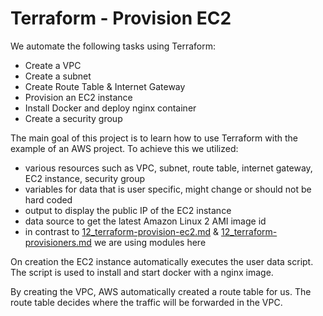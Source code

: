 # Terraform - Provision EC2

We automate the following tasks using Terraform:
- Create a VPC
- Create a subnet
- Create Route Table & Internet Gateway
- Provision an EC2 instance
- Install Docker and deploy nginx container
- Create a security group

The main goal of this project is to learn how to use Terraform with the example of an AWS project. To achieve this we utilized:
- various resources such as VPC, subnet, route table, internet gateway, EC2 instance, security group
- variables for data that is user specific, might change or should not be hard coded
- output to display the public IP of the EC2 instance
- data source to get the latest Amazon Linux 2 AMI image id
- in contrast to [12_terraform-provision-ec2.md](..%2F12_terraform-provision-ec2%2FREADME.md) & [12_terraform-provisioners.md](..%2F12_terraform-provisioners%2FREADME.md) we are using modules here


On creation the EC2 instance automatically executes the user data script. The script is used to install and start docker with a nginx image.

By creating the VPC, AWS automatically created a route table for us. The route table decides where the traffic will be forwarded in the VPC.

